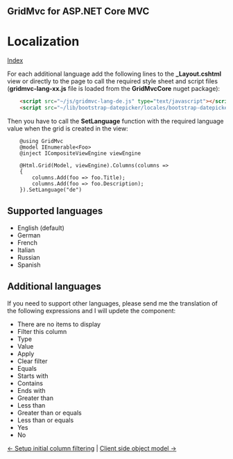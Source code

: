 ## GridMvc for ASP.NET Core MVC

# Localization

[Index](Documentation.md)

For each additional language add the following lines to the **_Layout.cshtml** view or directly to the page to call the required style sheet and script files (**gridmvc-lang-xx.js** file is loaded from the **GridMvcCore** nuget package):

```html
    <script src="~/js/gridmvc-lang-de.js" type="text/javascript"></script>
    <script src="~/lib/bootstrap-datepicker/locales/bootstrap-datepicker.de.min.js" type="text/javascript"></script>
```
Then you have to call the **SetLanguage** function with the required language value when the grid is created in the view:

```razor
    @using GridMvc
    @model IEnumerable<Foo>
    @inject ICompositeViewEngine viewEngine

    @Html.Grid(Model, viewEngine).Columns(columns =>
    {
        columns.Add(foo => foo.Title);
        columns.Add(foo => foo.Description);
    }).SetLanguage("de")
```

## Supported languages

* English (default)
* German
* French
* Italian
* Russian
* Spanish

## Additional languages

If you need to support other languages, please send me the translation of the following expressions and I will updete the component:
* There are no items to display
* Filter this column
* Type
* Value
* Apply
* Clear filter
* Equals
* Starts with
* Contains
* Ends with
* Greater than
* Less than
* Greater than or equals
* Less than or equals
* Yes
* No

[<- Setup initial column filtering](Setup_initial_column_filtering.md) | [Client side object model ->](Client_side_object_model.md)